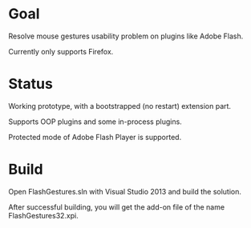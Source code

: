 Goal
=============================
Resolve mouse gestures usability problem on plugins like Adobe Flash.

Currently only supports Firefox.

Status
=============================
Working prototype, with a bootstrapped (no restart) extension part.

Supports OOP plugins and some in-process plugins.

Protected mode of Adobe Flash Player is supported.

Build
=============================
Open FlashGestures.sln with Visual Studio 2013 and build the solution.

After successful building, you will get the add-on file of the name FlashGestures32.xpi.
